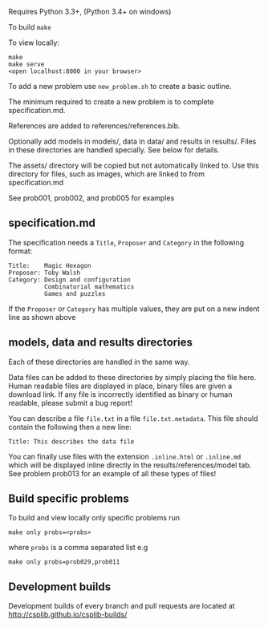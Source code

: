 Requires Python 3.3+,  (Python 3.4+ on windows)

To build  `make`

To view locally:

    make
    make serve
    <open localhost:8000 in your browser>

To add a new problem use `new_problem.sh` to create a basic outline.

The minimum required to create a new problem is to complete
specification.md.

References are added to references/references.bib.

Optionally add models in models/, data in data/ and results in results/.
Files in these directories are handled specially. See below for details.

The assets/ directory will be copied but not automatically linked to.
Use this directory for files, such as images, which are linked to from
specification.md

See prob001, prob002, and prob005 for examples


specification.md
----------------

The specification needs a `Title`, `Proposer` and `Category` in the following format:

    Title:    Magic Hexagon
    Proposer: Toby Walsh
    Category: Design and configuration
              Combinatorial mathematics
              Games and puzzles

If the `Proposer` or `Category` has multiple values, they are put on
a new indent line as shown above

models, data and results directories
------------------------------------

Each of these directories are handled in the same way.

Data files can be added to these directories by simply placing the
file here. Human readable files are displayed in place, binary files
are given a download link. If any file is incorrectly identified
as binary or human readable, please submit a bug report!

You can describe a file `file.txt` in a file `file.txt.metadata`.
This file should contain the following then a new line:

    Title: This describes the data file


You can finally use files with the extension `.inline.html` or
`.inline.md` which will be displayed inline directly in the
results/references/model tab. See problem prob013 for an example
of all these types of files!

Build specific problems
------------------------
To build and view locally only specific problems run

    make only probs=<probs>

where `probs` is a comma separated list e.g

    make only probs=prob029,prob011


Development builds
------------------

Development builds of every branch and pull requests are located at http://csplib.github.io/csplib-builds/
